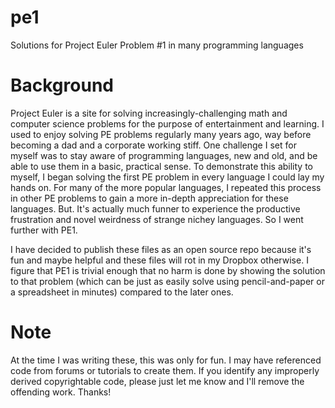 # pe1
Solutions for Project Euler Problem #1 in many programming languages

# Background

Project Euler is a site for solving increasingly-challenging math and computer science problems for the purpose of entertainment and learning. I used to enjoy solving PE problems regularly many years ago, way before becoming a dad and a corporate working stiff. One challenge I set for myself was to stay aware of programming languages, new and old, and be able to use them in a basic, practical sense. To demonstrate this ability to myself, I began solving the first PE problem in every language I could lay my hands on. For many of the more popular languages, I repeated this process in other PE problems to gain a more in-depth appreciation for these languages. But. It's actually much funner to experience the productive frustration and novel weirdness of strange nichey languages. So I went further with PE1.

I have decided to publish these files as an open source repo because it's fun and maybe helpful and these files will rot in my Dropbox otherwise. I figure that PE1 is trivial enough that no harm is done by showing the solution to that problem (which can be just as easily solve using pencil-and-paper or a spreadsheet in minutes) compared to the later ones.

# Note
At the time I was writing these, this was only for fun. I may have referenced code from forums or tutorials to create them. If you identify any improperly derived copyrightable code, please just let me know and I'll remove the offending work. Thanks!
